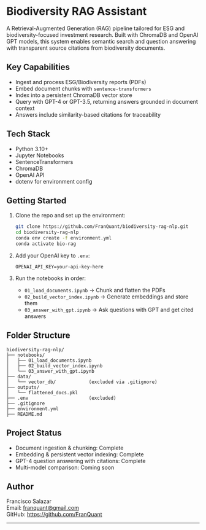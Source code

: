 # Biodiversity RAG Assistant

A Retrieval-Augmented Generation (RAG) pipeline tailored for ESG and biodiversity-focused investment research. Built with ChromaDB and OpenAI GPT models, this system enables semantic search and question answering with transparent source citations from biodiversity documents.

## Key Capabilities

- Ingest and process ESG/Biodiversity reports (PDFs)
- Embed document chunks with `sentence-transformers`
- Index into a persistent ChromaDB vector store
- Query with GPT-4 or GPT-3.5, returning answers grounded in document context
- Answers include similarity-based citations for traceability

## Tech Stack

- Python 3.10+
- Jupyter Notebooks
- SentenceTransformers
- ChromaDB
- OpenAI API
- dotenv for environment config

## Getting Started

1. Clone the repo and set up the environment:

   ```bash
   git clone https://github.com/FranQuant/biodiversity-rag-nlp.git
   cd biodiversity-rag-nlp
   conda env create -f environment.yml
   conda activate bio-rag
   ```

2. Add your OpenAI key to `.env`:

   ```
   OPENAI_API_KEY=your-api-key-here
   ```

3. Run the notebooks in order:

   - `01_load_documents.ipynb` → Chunk and flatten the PDFs
   - `02_build_vector_index.ipynb` → Generate embeddings and store them
   - `03_answer_with_gpt.ipynb` → Ask questions with GPT and get cited answers

## Folder Structure

```
biodiversity-rag-nlp/
├── notebooks/
│   ├── 01_load_documents.ipynb
│   ├── 02_build_vector_index.ipynb
│   └── 03_answer_with_gpt.ipynb
├── data/
│   └── vector_db/            (excluded via .gitignore)
├── outputs/
│   └── flattened_docs.pkl
├── .env                      (excluded)
├── .gitignore
├── environment.yml
├── README.md
```

## Project Status

- Document ingestion & chunking: Complete
- Embedding & persistent vector indexing: Complete
- GPT-4 question answering with citations: Complete
- Multi-model comparison: Coming soon

## Author

Francisco Salazar  
Email: franquant@gmail.com  
GitHub: https://github.com/FranQuant

---
